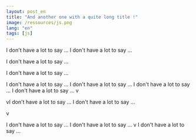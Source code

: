 ```yaml
---
layout: post_en
title: "And another one with a quite long title !"
image: /ressources/js.png
lang: "en"
tags: [js]
---
```



I don't have a lot to say ...
I don't have a lot to say ...

I don't have a lot to say ...

I don't have a lot to say ...

I don't have a lot to say ...
I don't have a lot to say ...
I don't have a lot to say ...
I don't have a lot to say ...
v

vI don't have a lot to say ...
I don't have a lot to say ...

v

I don't have a lot to say ...
I don't have a lot to say ...
v
I don't have a lot to say ...